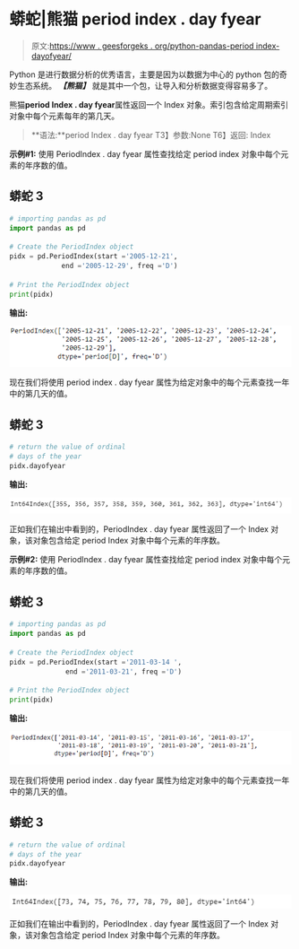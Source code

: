 # 蟒蛇|熊猫 period index . day fyear

> 原文:[https://www . geesforgeks . org/python-pandas-period index-dayofyear/](https://www.geeksforgeeks.org/python-pandas-periodindex-dayofyear/)

Python 是进行数据分析的优秀语言，主要是因为以数据为中心的 python 包的奇妙生态系统。 ***【熊猫】*** 就是其中一个包，让导入和分析数据变得容易多了。

熊猫**period Index . day fyear**属性返回一个 Index 对象。索引包含给定周期索引对象中每个元素每年的第几天。

> **语法:**period Index . day fyear
> T3】参数:None
> T6】返回: Index

**示例#1:** 使用 PeriodIndex . day fyear 属性查找给定 period index 对象中每个元素的年序数的值。

## 蟒蛇 3

```py
# importing pandas as pd
import pandas as pd

# Create the PeriodIndex object
pidx = pd.PeriodIndex(start ='2005-12-21',
             end ='2005-12-29', freq ='D')

# Print the PeriodIndex object
print(pidx)
```

**输出:**

![](img/6fc69b6619a8ec8017757a90de497b6c.png)

现在我们将使用 period index . day fyear 属性为给定对象中的每个元素查找一年中的第几天的值。

## 蟒蛇 3

```py
# return the value of ordinal
# days of the year
pidx.dayofyear
```

**输出:**

![](img/e0bfd5fa6943a46386adec327c58db0c.png)

正如我们在输出中看到的，PeriodIndex . day fyear 属性返回了一个 Index 对象，该对象包含给定 period Index 对象中每个元素的年序数。

**示例#2:** 使用 PeriodIndex . day fyear 属性查找给定 period index 对象中每个元素的年序数的值。

## 蟒蛇 3

```py
# importing pandas as pd
import pandas as pd

# Create the PeriodIndex object
pidx = pd.PeriodIndex(start ='2011-03-14 ',
              end ='2011-03-21', freq ='D')

# Print the PeriodIndex object
print(pidx)
```

**输出:**

![](img/f985d87b118964afe248966d74311800.png)

现在我们将使用 period index . day fyear 属性为给定对象中的每个元素查找一年中的第几天的值。

## 蟒蛇 3

```py
# return the value of ordinal
# days of the year
pidx.dayofyear
```

**输出:**

![](img/12deffde981eccb8a03cea775d0f92d6.png)

正如我们在输出中看到的，PeriodIndex . day fyear 属性返回了一个 Index 对象，该对象包含给定 period Index 对象中每个元素的年序数。